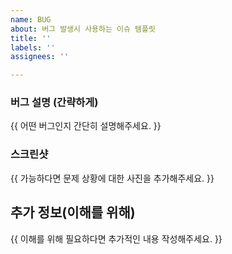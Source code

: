 ```yaml
---
name: BUG
about: 버그 발생시 사용하는 이슈 템플릿
title: ''
labels: ''
assignees: ''

---
```


### 버그 설명 (간략하게)
{{ 어떤 버그인지 간단히 설명해주세요. }}

### 스크린샷
{{ 가능하다면 문제 상황에 대한 사진을 추가해주세요. }}

## 추가 정보(이해를 위해) 
{{ 이해를 위해 필요하다면 추가적인 내용 작성해주세요. }}
